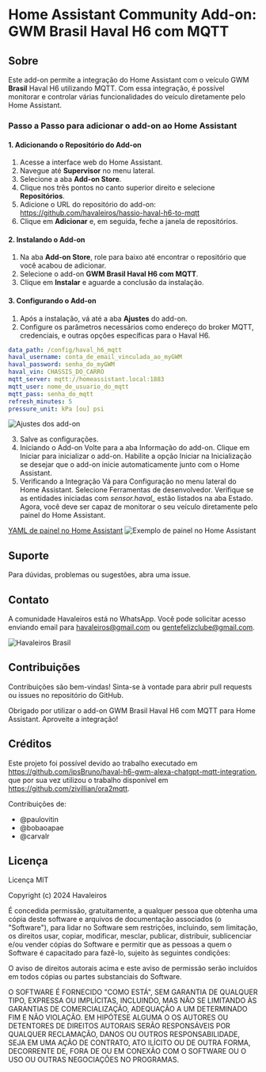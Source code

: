 # Home Assistant Community Add-on: GWM Brasil Haval H6 com MQTT

## Sobre

Este add-on permite a integração do Home Assistant com o veículo GWM **Brasil** Haval H6 utilizando MQTT. Com essa integração, é possível monitorar e controlar várias funcionalidades do veículo diretamente pelo Home Assistant.

### Passo a Passo para adicionar o add-on ao Home Assistant

#### 1. Adicionando o Repositório do Add-on

1. Acesse a interface web do Home Assistant.
2. Navegue até **Supervisor** no menu lateral.
3. Selecione a aba **Add-on Store**.
4. Clique nos três pontos no canto superior direito e selecione **Repositórios**.
5. Adicione o URL do repositório do add-on:
https://github.com/havaleiros/hassio-haval-h6-to-mqtt
6. Clique em **Adicionar** e, em seguida, feche a janela de repositórios.

#### 2. Instalando o Add-on

1. Na aba **Add-on Store**, role para baixo até encontrar o repositório que você acabou de adicionar.
2. Selecione o add-on **GWM Brasil Haval H6 com MQTT**.
3. Clique em **Instalar** e aguarde a conclusão da instalação.

#### 3. Configurando o Add-on

1. Após a instalação, vá até a aba **Ajustes** do add-on.
2. Configure os parâmetros necessários como endereço do broker MQTT, credenciais, e outras opções específicas para o Haval H6.
```yaml
data_path: /config/haval_h6_mqtt
haval_username: conta_de_email_vinculada_ao_myGWM
haval_password: senha_do_myGWM
haval_vin: CHASSIS_DO_CARRO
mqtt_server: mqtt://homeassistant.local:1883
mqtt_user: nome_de_usuario_do_mqtt
mqtt_pass: senha_do_mqtt
refresh_minutes: 5
pressure_unit: kPa [ou] psi
```

![Ajustes dos add-on](https://raw.githubusercontent.com/carvalr/hassio-haval-h6-to-mqtt/main/haval-h6-mqtt/images/addon_settings.png)

3. Salve as configurações.
4. Iniciando o Add-on
Volte para a aba Informação do add-on.
Clique em Iniciar para inicializar o add-on.
Habilite a opção Iniciar na Inicialização se desejar que o add-on inicie automaticamente junto com o Home Assistant.
5. Verificando a Integração
Vá para Configuração no menu lateral do Home Assistant.
Selecione Ferramentas de desenvolvedor.
Verifique se as entidades iniciadas com *sensor.haval_* estão listados na aba Estado.
Agora, você deve ser capaz de monitorar o seu veículo diretamente pelo painel do Home Assistant.

[YAML de painel no Home Assistant](https://github.com/carvalr/hassio-haval-h6-to-mqtt/blob/main/haval-h6-mqtt/lovelace/HomeAssistant_Lovelace.yaml)
![Exemplo de painel no Home Assistant](https://raw.githubusercontent.com/carvalr/hassio-haval-h6-to-mqtt/main/haval-h6-mqtt/images/HomeAssistant_Example.png)

## Suporte
Para dúvidas, problemas ou sugestões, abra uma issue.

## Contato
A comunidade Havaleiros está no WhatsApp. Você pode solicitar acesso enviando email para havaleiros@gmail.com ou gentefelizclube@gmail.com.

![Havaleiros Brasil](https://raw.githubusercontent.com/carvalr/hassio-haval-h6-to-mqtt/main/haval-h6-mqtt/images/Havaleiros_logo_Quadrado.png)

## Contribuições
Contribuições são bem-vindas! Sinta-se à vontade para abrir pull requests ou issues no repositório do GitHub.

Obrigado por utilizar o add-on GWM Brasil Haval H6 com MQTT para Home Assistant. Aproveite a integração!

## Créditos

Este projeto foi possível devido ao trabalho executado em https://github.com/ipsBruno/haval-h6-gwm-alexa-chatgpt-mqtt-integration, que por sua vez utilizou o trabalho disponível em https://github.com/zivillian/ora2mqtt.

Contribuições de: 
- @paulovitin
- @bobaoapae
- @carvalr

## Licença
Licença MIT

Copyright (c) 2024 Havaleiros

É concedida permissão, gratuitamente, a qualquer pessoa que obtenha uma cópia deste software e arquivos de documentação associados (o "Software"), para lidar no Software sem restrições, incluindo, sem limitação, os direitos usar, copiar, modificar, mesclar, publicar, distribuir, sublicenciar e/ou vender cópias do Software e permitir que as pessoas a quem o Software é capacitado para fazê-lo, sujeito às seguintes condições:

O aviso de direitos autorais acima e este aviso de permissão serão incluídos em todos cópias ou partes substanciais do Software.

O SOFTWARE É FORNECIDO "COMO ESTÁ", SEM GARANTIA DE QUALQUER TIPO, EXPRESSA OU IMPLÍCITAS, INCLUINDO, MAS NÃO SE LIMITANDO ÀS GARANTIAS DE COMERCIALIZAÇÃO, ADEQUAÇÃO A UM DETERMINADO FIM E NÃO VIOLAÇÃO. EM HIPÓTESE ALGUMA O OS AUTORES OU DETENTORES DE DIREITOS AUTORAIS SERÃO RESPONSÁVEIS POR QUALQUER RECLAMAÇÃO, DANOS OU OUTROS RESPONSABILIDADE, SEJA EM UMA AÇÃO DE CONTRATO, ATO ILÍCITO OU DE OUTRA FORMA, DECORRENTE DE, FORA DE OU EM CONEXÃO COM O SOFTWARE OU O USO OU OUTRAS NEGOCIAÇÕES NO PROGRAMAS.
